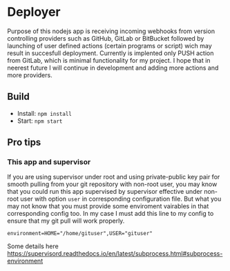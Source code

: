 # Deployer

Purpose of this nodejs app is receiving incoming webhooks from version controlling providers such as GitHub, GitLab or BitBucket followed by launching of user defined actions (certain programs or script) wich may result in succesfull deployment. Currently is implented only PUSH action from GitLab, which is minimal functionality for my project. I hope that in neerest future I will continue in development and adding more actions and more providers. 

## Build

- Install: `npm install`
- Start: `npm start`

## Pro tips

### This app and supervisor

If you are using supervisor under root and using private-public key pair for smooth pulling from your git repository with non-root user, you may know that you could run this app supervised by supervisor effective under non-root user with option ``user`` in corresponding configuration file. But what you may not know that you must provide some enviroment vairables in that corresponding config too. In my case I must add this line to my config to ensure that my git pull will work properly.

`` environment=HOME="/home/gituser",USER="gituser" ``

Some details here https://supervisord.readthedocs.io/en/latest/subprocess.html#subprocess-environment

